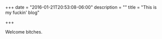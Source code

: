 +++
date = "2016-01-21T20:53:08-06:00"
description = ""
title = "This is my fuckin' blog"

+++

Welcome bitches.
